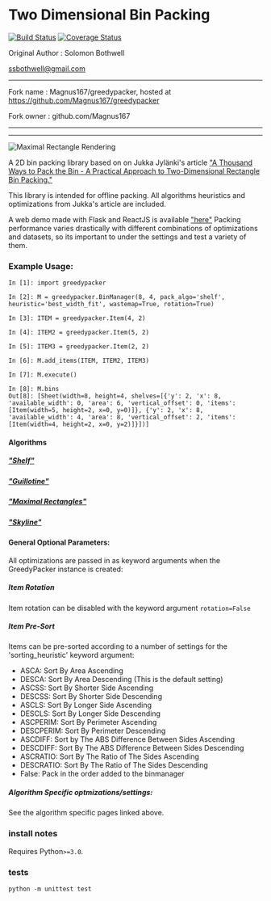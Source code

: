 # Two Dimensional Bin Packing
[![Build Status](https://travis-ci.org/ssbothwell/greedypacker.svg?branch=master)](https://travis-ci.org/ssbothwell/greedypacker)
[![Coverage Status](https://coveralls.io/repos/github/ssbothwell/greedypacker/badge.svg?branch=master)](https://coveralls.io/github/ssbothwell/greedypacker?branch=master)

Original Author : Solomon Bothwell

ssbothwell@gmail.com

----------------------------------------------------------

Fork name : Magnus167/greedypacker, hosted at https://github.com/Magnus167/greedypacker

Fork owner : github.com/Magnus167

----------------------------------------------------------
----------------------------------------------------------

![Maximal Rectangle Rendering](https://raw.githubusercontent.com/ssbothwell/greedypacker/master/static/maximal_rectangleAlgorithm-bottom_leftHeuristic.png)

A 2D bin packing library based on on Jukka Jylänki's article ["A Thousand
Ways to Pack the Bin - A Practical Approach to Two-Dimensional Rectangle Bin
Packing."](http://clb.demon.fi/files/RectangleBinPack.pdf)

This library is intended for offline packing. All algorithms
heuristics and optimizations from Jukka's article are included.

A web demo made with Flask and ReactJS is available ["here"](https://ssbothwell.github.io/greedypacker-react/)
Packing performance varies drastically with different combinations of optimizations and
datasets, so its important to under the settings and test a variety of them.


### Example Usage:
```
In [1]: import greedypacker

In [2]: M = greedypacker.BinManager(8, 4, pack_algo='shelf', heuristic='best_width_fit', wastemap=True, rotation=True)

In [3]: ITEM = greedypacker.Item(4, 2)

In [4]: ITEM2 = greedypacker.Item(5, 2)

In [5]: ITEM3 = greedypacker.Item(2, 2)

In [6]: M.add_items(ITEM, ITEM2, ITEM3)

In [7]: M.execute()

In [8]: M.bins
Out[8]: [Sheet(width=8, height=4, shelves=[{'y': 2, 'x': 8, 'available_width': 0, 'area': 6, 'vertical_offset': 0, 'items': [Item(width=5, height=2, x=0, y=0)]}, {'y': 2, 'x': 8, 'available_width': 4, 'area': 8, 'vertical_offset': 2, 'items': [Item(width=4, height=2, x=0, y=2)]}])]
```

#### Algorithms

##### ["Shelf"](https://github.com/ssbothwell/greedypacker/blob/master/docs/shelf.md)
##### ["Guillotine"](https://github.com/ssbothwell/greedypacker/blob/master/docs/guillotine.md)
##### ["Maximal Rectangles"](https://github.com/ssbothwell/greedypacker/blob/master/docs/maximal_rectangles.md)
##### ["Skyline"](https://github.com/ssbothwell/greedypacker/blob/master/docs/skyline.md)


#### General Optional Parameters:

All optimizations are passed in as keyword arguments when the GreedyPacker
instance is created:

##### Item Rotation
Item rotation can be disabled with the keyword argument `rotation=False`

##### Item Pre-Sort
Items can be pre-sorted according to a number of settings for 
the 'sorting_heuristic' keyword argument:

* ASCA: Sort By Area Ascending
* DESCA: Sort By Area Descending (This is the default setting)
* ASCSS: Sort By Shorter Side Ascending
* DESCSS: Sort By Shorter Side Descending
* ASCLS: Sort By Longer Side Ascending
* DESCLS: Sort By Longer Side Descending
* ASCPERIM: Sort By Perimeter Ascending
* DESCPERIM: Sort By Perimeter Descending
* ASCDIFF: Sort by The ABS Difference Between Sides Ascending
* DESCDIFF: Sort By The ABS Difference Between Sides Descending
* ASCRATIO: Sort By The Ratio of The Sides Ascending
* DESCRATIO: Sort By The Ratio of The Sides Descending
* False: Pack in the order added to the binmanager

##### Algorithm Specific optmizations/settings:
See the algorithm specific pages linked above.

### install notes

Requires Python`>=3.0`. 

### tests

```shell
python -m unittest test
```
